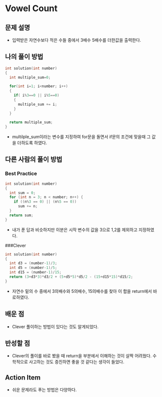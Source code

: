 # Vowel Count

## 문제 설명

*   입력받은 자연수보다 적은 수들 중에서 3배수 5배수를 더한값을 출력한다. 

## 나의 풀이 방법

```cpp
int solution(int number) 
{
  int multiple_sum=0;
  
  for(int i=1; i<number; i++)
  {
    if( i%3==0 || i%5==0) 
    {
      multiple_sum += i;
    }
  }
  
  return multiple_sum;
}
```

*   multilple_sum이라는 변수를 지정하여 for문을 돌면서 if문의 조건에 맞을때 그 값을 더하도록 하였다.

## 다른 사람의 풀이 방법

### Best Practice

```cpp
int solution(int number) 
{
  int sum = 0;
  for (int n = 3; n < number; n++) {
    if ((n%3 == 0) || (n%5 == 0))
      sum += n;
  }
  return sum;
}
```

*   내가 푼 답과 비슷하지만 이분은 시작 변수의 값을 3으로 1,2를 제외하고 지정하였다.

###Clever

```cpp
int solution(int number) 
{
  int d3 = (number-1)/3;
  int d5 = (number-1)/5;
  int d15 = (number-1)/15;
  return (3+d3*3)*d3/2 + (5+d5*5)*d5/2 - (15+d15*15)*d15/2;
}
```

*   자연수 밑의 수 중에서 3의배수와 5의배수, 15의배수를 찾아 이 합을 return에서 바로하였다.

## 배운 점

*   Clever 풀이하는 방법이 있다는 것도 알게되었다.

## 반성할 점

*   Clever의 풀이를 바로 봤을 때 return을 부분에서 이해하는 것이 살짝 어려웠다. 수학적으로 사고하는 것도 증진하면 좋을 것 같다는 생각이 들었다.

## Action Item

*   쉬운 문제라도 푸는 방법은 다양하다.